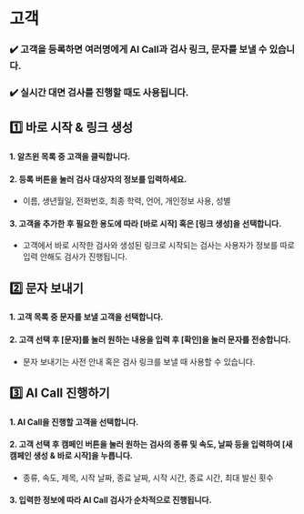 # 고객    
### :heavy_check_mark: 고객을 등록하면 여러명에게 AI Call과 검사 링크, 문자를 보낼 수 있습니다.  
### :heavy_check_mark: 실시간 대면 검사를 진행할 때도 사용됩니다.  
## :one: 바로 시작 & 링크 생성
#### 1. 알츠윈 목록 중 고객을 클릭합니다.  
#### 2. 등록 버튼을 눌러 검사 대상자의 정보를 입력하세요.   
- 이름, 생년월일, 전화번호, 최종 학력, 언어, 개인정보 사용, 성별  
#### 3. 고객을 추가한 후 필요한 용도에 따라 [바로 시작] 혹은 [링크 생성]을 선택합니다.   
- 고객에서 바로 시작한 검사와 생성된 링크로 시작되는 검사는 사용자가 정보를 따로 입력 안해도 검사가 진행됩니다.

## :two: 문자 보내기  
#### 1. 고객 목록 중 문자를 보낼 고객을 선택합니다.  
#### 2. 고객 선택 후 [문자]를 눌러 원하는 내용을 입력 후 [확인]을 눌러 문자를 전송합니다.
- 문자 보내기는 사전 안내 혹은 검사 링크를 보낼 때 사용할 수 있습니다.

## :three: AI Call 진행하기  
#### 1. AI Call을 진행할 고객을 선택합니다.  
#### 2. 고객 선택 후 캠페인 버튼을 눌러 원하는 검사의 종류 및 속도, 날짜 등을 입력하여 [새 캠페인 생성 & 바로 시작]을 누릅니다.  
- 종류, 속도, 제목, 시작 날짜, 종료 날짜, 시작 시간, 종료 시간, 최대 발신 횟수  
#### 3. 입력한 정보에 따라 AI Call 검사가 순차적으로 진행됩니다. 



   
